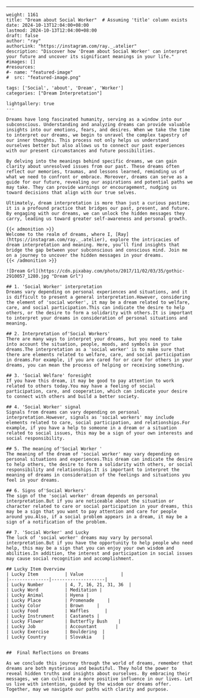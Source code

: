 ---
    weight: 1161
    title: "Dream about Social Worker"  # Assuming 'title' column exists
    date: 2024-10-13T12:04:00+08:00
    lastmod: 2024-10-13T12:04:00+08:00
    draft: false
    author: "ray"
    authorLink: "https://instagram.com/ray._.atelier"
    description: "Discover how 'Dream about Social Worker' can interpret your future and uncover its significant meanings in your life."
    #images: []
    #resources:
    #- name: "featured-image"
    #  src: "featured-image.png"
    
    tags: ['Social', 'about', 'Dream', 'Worker']
    categories: ["Dream Interpretation"]
    
    lightgallery: true
    ---
    
    Dreams have long fascinated humanity, serving as a window into our subconscious. Understanding and analyzing dreams can provide valuable insights into our emotions, fears, and desires. When we take the time to interpret our dreams, we begin to unravel the complex tapestry of our inner thoughts. This process not only helps us understand ourselves better but also allows us to connect our past experiences with our present circumstances and future possibilities.
    
    By delving into the meanings behind specific dreams, we can gain clarity about unresolved issues from our past. These dreams often reflect our memories, traumas, and lessons learned, reminding us of what we need to confront or embrace. Moreover, dreams can serve as a guide for our future, revealing our aspirations and potential paths we may take. They can provide warnings or encouragement, nudging us toward decisions that align with our true selves.
    
    Ultimately, dream interpretation is more than just a curious pastime; it is a profound practice that bridges our past, present, and future. By engaging with our dreams, we can unlock the hidden messages they carry, leading us toward greater self-awareness and personal growth.
    
    {{< admonition >}}
    Welcome to the realm of dreams, where I, [Ray](https://instagram.com/ray._.atelier), explore the intricacies of dream interpretation and meaning. Here, you’ll find insights that bridge the gap between your subconscious and conscious mind. Join me on a journey to uncover the hidden messages in your dreams.
    {{< /admonition >}}
    
    ![Dream Grl](https://cdn.pixabay.com/photo/2017/11/02/03/35/gothic-2910057_1280.jpg "Dream Grl")
    
    ## 1. 'Social Worker' interpretation
    Dreams vary depending on personal experiences and situations, and it is difficult to present a general interpretation.However, considering the element of 'social worker', it may be a dream related to welfare, care, and social participation.This can indicate the desire to help others, or the desire to form a solidarity with others.It is important to interpret your dreams in consideration of personal situations and meaning.
    
    ## 2. Interpretation of'Social Workers'
    There are many ways to interpret your dreams, but you need to take into account the situation, people, moods, and symbols in your dreams.The interpretation as a 'social worker' is to make sure that there are elements related to welfare, care, and social participation in dreams.For example, if you are cared for or care for others in your dreams, you can mean the process of helping or receiving something.
    
    ## 3. 'Social Welfare' foresight
    If you have this dream, it may be good to pay attention to work related to others today.You may have a feeling of social participation, care, and cooperation, which can indicate your desire to connect with others and build a better society.
    
    ## 4. 'Social Worker' signal
    Signals from dreams can vary depending on personal interpretation.However, signals as 'social workers' may include elements related to care, social participation, and relationships.For example, if you have a help to someone in a dream or a situation related to social issues, this may be a sign of your own interests and social responsibility.
    
    ## 5. The meaning of'Social Worker '
    The meaning of the dream of 'social worker' may vary depending on personal situations and experiences.This dream can indicate the desire to help others, the desire to form a solidarity with others, or social responsibility and relationships.It is important to interpret the meaning of dreams in consideration of the feelings and situations you feel in your dreams.
    
    ## 6. Signs of'Social Workers'
    The sign of the 'social worker' dream depends on personal interpretation.But if you are noticeable about the situation or character related to care or social participation in your dreams, this may be a sign that you want to pay attention and care for people around you.Also, if a social problem appears in a dream, it may be a sign of a notification of the problem.
    
    ## 7. 'Social Worker' and Lucky
    The luck of 'social worker' dreams may vary by personal interpretation.But if you have the opportunity to help people who need help, this may be a sign that you can enjoy your own wisdom and abilities.In addition, the interest and participation in social issues may cause social recognition and accomplishment.
    
    ## Lucky Item Overview
    | Lucky Item          | Value              |
    |---------------|--------------------|
    | Lucky Number        | 4, 7, 16, 21, 31, 36  |
    | Lucky Word          | Meditation |
    | Lucky Animal        | Hyena |
    | Lucky Place         | Promenade     |
    | Lucky Color         | Brown     |
    | Lucky Food          | Waffles      |
    | Lucky Instrument    | Castanets |
    | Lucky Flower        | Butterfly Bush    |
    | Lucky Job           | Accountant       |
    | Lucky Exercise      | Bouldering  |
    | Lucky Country       | Slovakia    |
    
    
    ##  Final Reflections on Dreams
    
    As we conclude this journey through the world of dreams, remember that dreams are both mysterious and beautiful. They hold the power to reveal hidden truths and insights about ourselves. By embracing their messages, we can cultivate a more positive influence in our lives. Let us live with intention, guided by the wisdom our dreams offer. Together, may we navigate our paths with clarity and purpose.
    